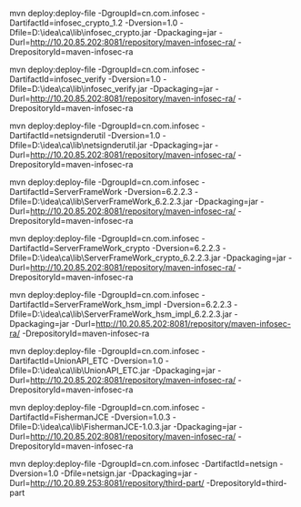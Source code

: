 mvn deploy:deploy-file -DgroupId=cn.com.infosec -DartifactId=infosec_crypto_1.2 -Dversion=1.0 -Dfile=D:\idea\ca\lib\infosec_crypto.jar -Dpackaging=jar -Durl=http://10.20.85.202:8081/repository/maven-infosec-ra/ -DrepositoryId=maven-infosec-ra

mvn deploy:deploy-file -DgroupId=cn.com.infosec -DartifactId=infosec_verify -Dversion=1.0 -Dfile=D:\idea\ca\lib\infosec_verify.jar -Dpackaging=jar -Durl=http://10.20.85.202:8081/repository/maven-infosec-ra/ -DrepositoryId=maven-infosec-ra

mvn deploy:deploy-file -DgroupId=cn.com.infosec -DartifactId=netsignderutil -Dversion=1.0 -Dfile=D:\idea\ca\lib\netsignderutil.jar -Dpackaging=jar -Durl=http://10.20.85.202:8081/repository/maven-infosec-ra/ -DrepositoryId=maven-infosec-ra

mvn deploy:deploy-file -DgroupId=cn.com.infosec -DartifactId=ServerFrameWork -Dversion=6.2.2.3 -Dfile=D:\idea\ca\lib\ServerFrameWork_6.2.2.3.jar -Dpackaging=jar -Durl=http://10.20.85.202:8081/repository/maven-infosec-ra/ -DrepositoryId=maven-infosec-ra

mvn deploy:deploy-file -DgroupId=cn.com.infosec -DartifactId=ServerFrameWork_crypto -Dversion=6.2.2.3 -Dfile=D:\idea\ca\lib\ServerFrameWork_crypto_6.2.2.3.jar -Dpackaging=jar -Durl=http://10.20.85.202:8081/repository/maven-infosec-ra/ -DrepositoryId=maven-infosec-ra

mvn deploy:deploy-file -DgroupId=cn.com.infosec -DartifactId=ServerFrameWork_hsm_impl -Dversion=6.2.2.3 -Dfile=D:\idea\ca\lib\ServerFrameWork_hsm_impl_6.2.2.3.jar -Dpackaging=jar -Durl=http://10.20.85.202:8081/repository/maven-infosec-ra/ -DrepositoryId=maven-infosec-ra

mvn deploy:deploy-file -DgroupId=cn.com.infosec -DartifactId=UnionAPI_ETC -Dversion=1.0 -Dfile=D:\idea\ca\lib\UnionAPI_ETC.jar -Dpackaging=jar -Durl=http://10.20.85.202:8081/repository/maven-infosec-ra/ -DrepositoryId=maven-infosec-ra

mvn deploy:deploy-file -DgroupId=cn.com.infosec -DartifactId=FishermanJCE -Dversion=1.0.3 -Dfile=D:\idea\ca\lib\FishermanJCE-1.0.3.jar -Dpackaging=jar -Durl=http://10.20.85.202:8081/repository/maven-infosec-ra/ -DrepositoryId=maven-infosec-ra


mvn deploy:deploy-file -DgroupId=cn.com.infosec -DartifactId=netsign -Dversion=1.0 -Dfile=netsign.jar -Dpackaging=jar -Durl=http://10.20.89.253:8081/repository/third-part/ -DrepositoryId=third-part